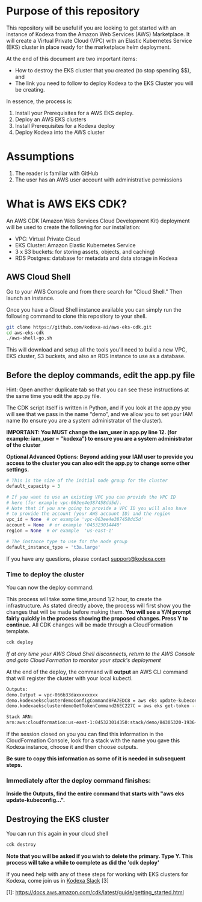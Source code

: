 # Purpose of this repository

This repository will be useful if you are looking to get started with an instance of Kodexa from the Amazon Web Services (AWS) Marketplace. It will create a Virtual Private Cloud (VPC) with an Elastic Kubernetes Service (EKS) cluster in place ready for the marketplace helm deployment.

At the end of this document are two important items:

- How to destroy the EKS cluster that you created (to stop spending $$), and
- The link you need to follow to deploy Kodexa to the EKS Cluster you will be creating.

In essence, the process is:

1. Install your Prerequisites for a AWS EKS deploy.
1. Deploy an AWS EKS clusters
1. Install Prerequisites for a Kodexa deploy
1. Deploy Kodexa into the AWS cluster

# Assumptions

1. The reader is familiar with GitHub
1. The user has an AWS user account with administrative permissions

# What is AWS EKS CDK?

An AWS CDK (Amazon Web Services Cloud Development Kit) deployment will be used to create the following for our
installation:

* VPC: Virtual Private Cloud
* EKS Cluster: Amazon Elastic Kubernetes Service
* 3 x S3 buckets: for storing assets, objects, and caching)
* RDS Postgres: database for metadata and data storage in Kodexa

## AWS Cloud Shell

Go to your AWS Console and from there search for "Cloud Shell." Then launch an instance.

Once you have a Cloud Shell instance available you can simply run the following command to clone this repository to your
shell.

```bash
git clone https://github.com/kodexa-ai/aws-eks-cdk.git
cd aws-eks-cdk
./aws-shell-go.sh
```

This will download and setup all the tools you'll need to build a new VPC, EKS cluster, S3 buckets, and also an RDS instance to use as a database.

## Before the deploy commands, edit the app.py file  
Hint: Open another duplicate tab so that you can see these instructions at the same time you edit the app.py file.

The CDK script itself is written in Python, and if you look at the app.py you will see that we pass in the name “demo”,
and we allow you to set your IAM name (to ensure you are a system administrator of the cluster).

**IMPORTANT: You MUST change the iam_user in app.py line 12. (for example: iam_user = "kodexa") to ensure you are a
system administrator of the cluster**

**Optional Advanced Options: Beyond adding your IAM user to provide you access to the cluster you can also edit the
app.py to change some other settings.**

```python
# This is the size of the initial node group for the cluster
default_capacity = 3

# If you want to use an existing VPC you can provide the VPC ID
# here (for example vpc-063ee4e387458dd5d).
# Note that if you are going to provide a VPC ID you will also have
# to provide the account (your AWS account ID) and the region
vpc_id = None  # or example 'vpc-063ee4e387458dd5d'
account = None  # or example '045323014440'
region = None  # or example  'us-east-1'

# The instance type to use for the node group
default_instance_type = 't3a.large'
```

If you have any questions, please contact support@kodexa.com

### Time to deploy the cluster ###

You can now the deploy command:

This process will take some time,around 1/2 hour, to create the infrastructure. As stated directly above, the process will first show
you the changes that will be made before making them. **You will see a Y/N prompt fairly quickly in the process showing
the proposed changes. Press Y to continue.**
All CDK changes will be made through a CloudFormation template.

```bash 
cdk deploy
```

*If at any time your AWS Cloud Shell disconnects, return to the AWS Console and goto Cloud Formation to monitor your
stack's deployment*

At the end of the deploy, the command will **output** an AWS CLI command that will register the cluster with your local
kubectl.

```bash
Outputs:
demo.Output = vpc-066b33daxxxxxxxx
demo.kodexaeksclusterdemoConfigCommand8FA7EDC8 = aws eks update-kubeconfig --name kodexa-eks-cluster-demo --region us-east-1 --role-arn arn:aws:iam::045323014350:role/demo-kodexaeksadminroledemo56DDE46B-xxxxxxxx
demo.kodexaeksclusterdemoGetTokenCommand26EC227C = aws eks get-token --cluster-name kodexa-eks-cluster-demo --region us-east-1 --role-arn arn:aws:iam::045323014350:role/demo-kodexaeksadminroledemo56DDE46B-xxxxxxxxx

Stack ARN:
arn:aws:cloudformation:us-east-1:045323014350:stack/demo/84305320-1936-11eb-xxxx-xxxxxxxxx
```

If the session closed on you you can find this information in the CloudFormation Console, look for a stack with the name
you gave this Kodexa instance, choose it and then choose outputs.

**Be sure to copy this information as some of it is needed in subsequent steps.**

### Immediately after the deploy command finishes:

**Inside the Outputs, find the entire command that starts with "aws eks update-kubeconfig...".**


## Destroying the EKS cluster

You can run this again in your cloud shell

```bash
cdk destroy
```

**Note that you will be asked if you wish to delete the primary. Type Y. This process will take a while to complete as
did the 'cdk deploy'**

If you need help with any of these steps for working with EKS clusters for Kodexa, come join us
in [Kodexa Slack](https://slack.kodexa.com) \[3\]

\[1\]:    https://docs.aws.amazon.com/cdk/latest/guide/getting_started.html
